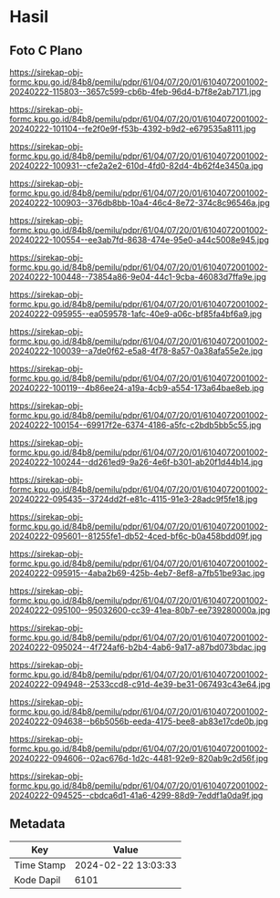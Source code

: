 # Hasil

## Foto C Plano

https://sirekap-obj-formc.kpu.go.id/84b8/pemilu/pdpr/61/04/07/20/01/6104072001002-20240222-115803--3657c599-cb6b-4feb-96d4-b7f8e2ab7171.jpg

https://sirekap-obj-formc.kpu.go.id/84b8/pemilu/pdpr/61/04/07/20/01/6104072001002-20240222-101104--fe2f0e9f-f53b-4392-b9d2-e679535a8111.jpg

https://sirekap-obj-formc.kpu.go.id/84b8/pemilu/pdpr/61/04/07/20/01/6104072001002-20240222-100931--cfe2a2e2-610d-4fd0-82d4-4b62f4e3450a.jpg

https://sirekap-obj-formc.kpu.go.id/84b8/pemilu/pdpr/61/04/07/20/01/6104072001002-20240222-100903--376db8bb-10a4-46c4-8e72-374c8c96546a.jpg

https://sirekap-obj-formc.kpu.go.id/84b8/pemilu/pdpr/61/04/07/20/01/6104072001002-20240222-100554--ee3ab7fd-8638-474e-95e0-a44c5008e945.jpg

https://sirekap-obj-formc.kpu.go.id/84b8/pemilu/pdpr/61/04/07/20/01/6104072001002-20240222-100448--73854a86-9e04-44c1-9cba-46083d7ffa9e.jpg

https://sirekap-obj-formc.kpu.go.id/84b8/pemilu/pdpr/61/04/07/20/01/6104072001002-20240222-095955--ea059578-1afc-40e9-a06c-bf85fa4bf6a9.jpg

https://sirekap-obj-formc.kpu.go.id/84b8/pemilu/pdpr/61/04/07/20/01/6104072001002-20240222-100039--a7de0f62-e5a8-4f78-8a57-0a38afa55e2e.jpg

https://sirekap-obj-formc.kpu.go.id/84b8/pemilu/pdpr/61/04/07/20/01/6104072001002-20240222-100119--4b86ee24-a19a-4cb9-a554-173a64bae8eb.jpg

https://sirekap-obj-formc.kpu.go.id/84b8/pemilu/pdpr/61/04/07/20/01/6104072001002-20240222-100154--69917f2e-6374-4186-a5fc-c2bdb5bb5c55.jpg

https://sirekap-obj-formc.kpu.go.id/84b8/pemilu/pdpr/61/04/07/20/01/6104072001002-20240222-100244--dd261ed9-9a26-4e6f-b301-ab20f1d44b14.jpg

https://sirekap-obj-formc.kpu.go.id/84b8/pemilu/pdpr/61/04/07/20/01/6104072001002-20240222-095435--3724dd2f-e81c-4115-91e3-28adc9f5fe18.jpg

https://sirekap-obj-formc.kpu.go.id/84b8/pemilu/pdpr/61/04/07/20/01/6104072001002-20240222-095601--81255fe1-db52-4ced-bf6c-b0a458bdd09f.jpg

https://sirekap-obj-formc.kpu.go.id/84b8/pemilu/pdpr/61/04/07/20/01/6104072001002-20240222-095915--4aba2b69-425b-4eb7-8ef8-a7fb51be93ac.jpg

https://sirekap-obj-formc.kpu.go.id/84b8/pemilu/pdpr/61/04/07/20/01/6104072001002-20240222-095100--95032600-cc39-41ea-80b7-ee739280000a.jpg

https://sirekap-obj-formc.kpu.go.id/84b8/pemilu/pdpr/61/04/07/20/01/6104072001002-20240222-095024--4f724af6-b2b4-4ab6-9a17-a87bd073bdac.jpg

https://sirekap-obj-formc.kpu.go.id/84b8/pemilu/pdpr/61/04/07/20/01/6104072001002-20240222-094948--2533ccd8-c91d-4e39-be31-067493c43e64.jpg

https://sirekap-obj-formc.kpu.go.id/84b8/pemilu/pdpr/61/04/07/20/01/6104072001002-20240222-094638--b6b5056b-eeda-4175-bee8-ab83e17cde0b.jpg

https://sirekap-obj-formc.kpu.go.id/84b8/pemilu/pdpr/61/04/07/20/01/6104072001002-20240222-094606--02ac676d-1d2c-4481-92e9-820ab9c2d56f.jpg

https://sirekap-obj-formc.kpu.go.id/84b8/pemilu/pdpr/61/04/07/20/01/6104072001002-20240222-094525--cbdca6d1-41a6-4299-88d9-7eddf1a0da9f.jpg


## Metadata

| Key        | Value               |
| ---------- | ------------------- |
| Time Stamp | 2024-02-22 13:03:33 |
| Kode Dapil | 6101                |



